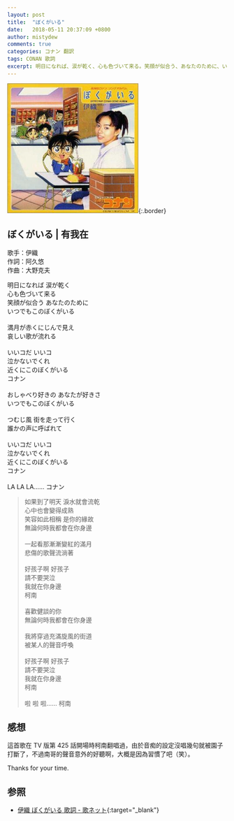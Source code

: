 ```yaml
---
layout: post
title:  "ぼくがいる"
date:   2018-05-11 20:37:09 +0800
author: mistydew
comments: true
categories: コナン 翻訳
tags: CONAN 歌詞
excerpt: 明日になれば、涙が乾く、心も色づいて来る。笑顔が似合う、あなたのために、いつでもこのぼくがいる。
---
```

![ぼくがいる](/images/cover/dc/ぼくがいる.jpg){:.border}

## ぼくがいる | 有我在

歌手：伊織<br>
作詞：阿久悠<br>
作曲：大野克夫

<div class="lyric-original">
<p>
明日になれば 涙が乾く<br>
心も色づいて来る<br>
笑顔が似合う あなたのために<br>
いつでもこのぼくがいる<br>
<br>
満月が赤くにじんで見え<br>
哀しい歌が流れる<br>
<br>
いいコだ いいコ<br>
泣かないでくれ<br>
近くにこのぼくがいる<br>
コナン<br>
<br>
おしゃべり好きの あなたが好きさ<br>
いつでもこのぼくがいる<br>
<br>
つむじ風 街を走って行く<br>
誰かの声に呼ばれて<br>
<br>
いいコだ いいコ<br>
泣かないでくれ<br>
近くにこのぼくがいる<br>
コナン<br>
<br>
LA LA LA…… コナン
</p>
</div>

<div class="lyric-translation">
<blockquote>
如果到了明天 淚水就會流乾<br>
心中也會變得成熟<br>
笑容如此相稱 是你的緣故<br>
無論何時我都會在你身邊<br>
<br>
一起看那漸漸變紅的滿月<br>
悲傷的歌聲流淌著<br>
<br>
好孩子啊 好孩子<br>
請不要哭泣<br>
我就在你身邊<br>
柯南<br>
<br>
喜歡健談的你<br>
無論何時我都會在你身邊<br>
<br>
我將穿過充滿旋風的街道<br>
被某人的聲音呼喚<br>
<br>
好孩子啊 好孩子<br>
請不要哭泣<br>
我就在你身邊<br>
柯南<br>
<br>
啦 啦 啦…… 柯南
</blockquote>
</div>

## 感想

這首歌在 TV 版第 425 話開場時柯南翻唱過，由於音痴的設定沒唱幾句就被園子打斷了，不過南哥的聲音意外的好聽啊，大概是因為習慣了吧（笑）。

Thanks for your time.

## 参照

* [伊織 ぼくがいる 歌詞 - 歌ネット](https://www.uta-net.com/song/14305){:target="_blank"}
